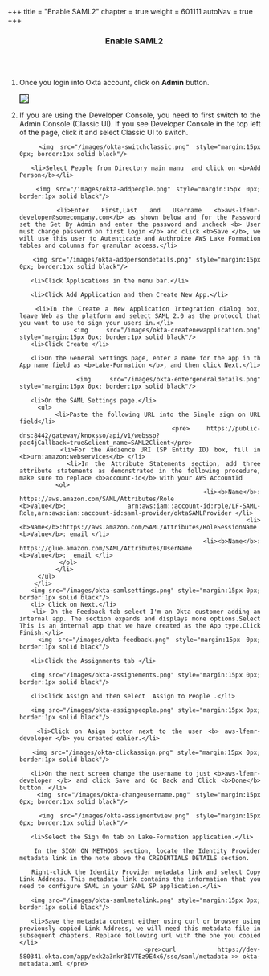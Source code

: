 +++
title = "Enable SAML2"
chapter = true
weight = 601111
autoNav = true
+++

<center><h3>Enable SAML2</h3></center>

<div style="text-align: justify">

   
   <br/><br/>
   
   <ol>
   
   <li> Once you login into Okta account, click on <b>Admin</b> button. </li>
         <img src="/images/okta-clickadmin.png" style="margin:15px 0px; border:1px solid black"/> 
       <li> If you are using the Developer Console, you need to first switch to the Admin Console (Classic UI). If you see Developer Console in the top left of the page, click it and select Classic UI to switch.</li>
        
       <img src="/images/okta-switchclassic.png" style="margin:15px 0px; border:1px solid black"/>    
        
       <li>Select People from Directory main manu  and click on <b>Add Person</b></li> 
       
       <img src="/images/okta-addpeople.png" style="margin:15px 0px; border:1px solid black"/> 
       
       <li>Enter First,Last and Username <b>aws-lfemr-developer@somecompany.com</b> as shown below and for the Password set the Set By Admin and enter the password and uncheck <b> User must change password on first login </b> and click <b>Save </b>, we will use this user to Autenticate and Authroize AWS Lake Formation tables and columns for granular access.</li>
       
       <img src="/images/okta-addpersondetails.png" style="margin:15px 0px; border:1px solid black"/> 
       
       <li>Click Applications in the menu bar.</li>
        
       <li>Click Add Application and then Create New App.</li>
        
       <li>In the Create a New Application Integration dialog box, leave Web as the platform and select SAML 2.0 as the protocol that you want to use to sign your users in.</li>
       <img src="/images/okta-createnewapplication.png" style="margin:15px 0px; border:1px solid black"/>    
       <li>Click Create </li>
        
       <li>On the General Settings page, enter a name for the app in th App name field as <b>Lake-Formation </b>, and then click Next.</li>
        
       <img src="/images/okta-entergeneraldetails.png" style="margin:15px 0px; border:1px solid black"/>    
           
       <li>On the SAML Settings page.</li>
         <ul>
            <li>Paste the following URL into the Single sign on URL field</li>
             <pre> https://public-dns:8442/gateway/knoxsso/api/v1/websso?pac4jCallback=true&client_name=SAML2Client</pre> 
            <li>For the Audience URI (SP Entity ID) box, fill in <b>urn:amazon:webservices</b> </li> 
            <li>In the Attribute Statements section, add three attribute statements as demonstrated in the following procedure, make sure to replace <b>account-id</b> with your AWS AccountId
              <ol>
                <li><b>Name</b>: https://aws.amazon.com/SAML/Attributes/Role            <b>Value</b>: arn:aws:iam::account-id:role/LF-SAML-Role,arn:aws:iam::account-id:saml-provider/oktaSAMLProvider </li>
                <li><b>Name</b>:https://aws.amazon.com/SAML/Attributes/RoleSessionName  <b>Value</b>: email </li>
                <li><b>Name</b>: https://glue.amazon.com/SAML/Attributes/UserName       <b>Value</b>:  email </li>
               </ol>
              </li>
         </ul>
        </li> 
       <img src="/images/okta-samlsettings.png" style="margin:15px 0px; border:1px solid black"/> 
       <li> Click on Next.</li>
       <li> On the Feedback tab select I'm an Okta customer adding an internal app. The section expands and displays more options.Select This is an internal app that we have created as the App type.Click Finish.</li>
       <img src="/images/okta-feedback.png" style="margin:15px 0px; border:1px solid black"/> 
       
       <li>Click the Assignments tab </li>
       
       <img src="/images/okta-assignements.png" style="margin:15px 0px; border:1px solid black"/> 
       
       <li>Click Assign and then select  Assign to People .</li>
       
       <img src="/images/okta-assignpeople.png" style="margin:15px 0px; border:1px solid black"/> 
       
       <li>Click on Asign button next to the user <b> aws-lfemr-developer </b> you created ealier.</li>
       
       <img src="/images/okta-clickassign.png" style="margin:15px 0px; border:1px solid black"/> 
     
       <li>On the next screen change the username to just <b>aws-lfemr-developer </b> and click Save and Go Back and Click <b>Done</b> button. </li>
       <img src="/images/okta-changeusername.png" style="margin:15px 0px; border:1px solid black"/> 
       
       <img src="/images/okta-assigmentview.png" style="margin:15px 0px; border:1px solid black"/> 
      
       <li>Select the Sign On tab on Lake-Formation application.</li>
       
       In the SIGN ON METHODS section, locate the Identity Provider metadata link in the note above the CREDENTIALS DETAILS section.
       
       Right-click the Identity Provider metadata link and select Copy Link Address. This metadata link contains the information that you need to configure SAML in your SAML SP application.</li>
       
       <img src="/images/okta-samlmetalink.png" style="margin:15px 0px; border:1px solid black"/> 
       
       <li>Save the metadata content either using curl or browser using previously copied Link Address, we will need this metadata file in subsequent chapters. Replace following url with the one you copied </li> 
       <pre>curl https://dev-580341.okta.com/app/exk2a3nkr3IVTEz9E4x6/sso/saml/metadata >> okta-metadata.xml </pre>  
   
   </ol>
</div>